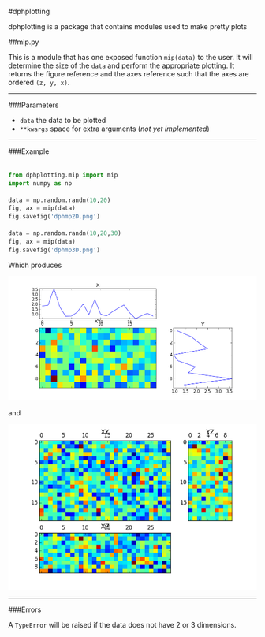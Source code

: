 #dphplotting

dphplotting is a package that contains modules used to make pretty plots

##mip.py

This is a module that has one exposed function `mip(data)` to the user. It will determine the size of the `data` and perform the appropriate plotting. It returns the figure reference and the axes reference such that the axes are ordered `(z, y, x)`.

---

###Parameters

- `data` the data to be plotted
- `**kwargs` space for extra arguments (_not yet implemented_)

---

###Example

```python

from dphplotting.mip import mip
import numpy as np

data = np.random.randn(10,20)
fig, ax = mip(data)
fig.savefig('dphmp2D.png')

data = np.random.randn(10,20,30)
fig, ax = mip(data)
fig.savefig('dphmp3D.png')

```

Which produces

![2D Example](dphmp2D.png)

and

![3D Example](dphmp3D.png)

---

###Errors

A `TypeError` will be raised if the data does not have 2 or 3 dimensions.
